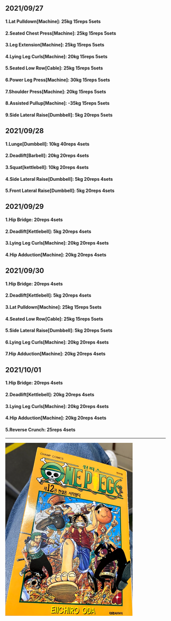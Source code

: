 ## 2021/09/27
#### 1.Lat Pulldown\[Machine\]: 25kg 15reps 5sets
#### 2.Seated Chest Press\[Machine\]: 25kg 15reps 5sets
#### 3.Leg Extension\[Machine\]: 25kg 15reps 5sets
#### 4.Lying Leg Curls\[Machine\]: 20kg 15reps 5sets
#### 5.Seated Low Row\[Cable\]: 25kg 15reps 5sets
#### 6.Power Leg Press\[Machine\]: 30kg 15reps 5sets
#### 7.Shoulder Press\[Machine\]: 20kg 15reps 5sets
#### 8.Assisted Pullup\[Machine\]: -35kg 15reps 5sets
#### 9.Side Lateral Raise\[Dumbbell\]: 5kg 20reps 5sets

## 2021/09/28
#### 1.Lunge\[Dumbbell\]: 10kg 40reps 4sets
#### 2.Deadlift\[Barbell\]: 20kg 20reps 4sets
#### 3.Squat\[kettlebell\]: 10kg 20reps 4sets
#### 4.Side Lateral Raise\[Dumbbell\]: 5kg 20reps 4sets
#### 5.Front Lateral Raise\[Dumbbell\]: 5kg 20reps 4sets

## 2021/09/29
#### 1.Hip Bridge: 20reps 4sets
#### 2.Deadlift\[Kettlebell\]: 5kg 20reps 4sets
#### 3.Lying Leg Curls\[Machine\]: 20kg 20reps 4sets
#### 4.Hip Adduction\[Machine\]: 20kg 20reps 4sets

## 2021/09/30
#### 1.Hip Bridge: 20reps 4sets
#### 2.Deadlift\[Kettlebell\]: 5kg 20reps 4sets
#### 3.Lat Pulldown\[Machine\]: 25kg 15reps 5sets
#### 4.Seated Low Row\[Cable\]: 25kg 15reps 5sets
#### 5.Side Lateral Raise\[Dumbbell\]: 5kg 20reps 5sets
#### 6.Lying Leg Curls\[Machine\]: 20kg 20reps 4sets
#### 7.Hip Adduction\[Machine\]: 20kg 20reps 4sets

## 2021/10/01
#### 1.Hip Bridge: 20reps 4sets
#### 2.Deadlift\[Kettlebell\]: 20kg 20reps 4sets
#### 3.Lying Leg Curls\[Machine\]: 20kg 20reps 4sets
#### 4.Hip Adduction\[Machine\]: 20kg 20reps 4sets
#### 5.Reverse Crunch: 25reps 4sets

---
<img src='../_resources/__012.png' width='400px' />
